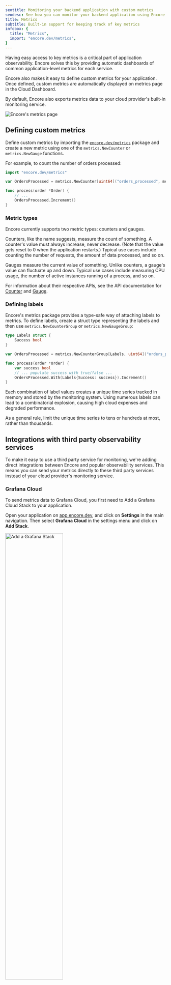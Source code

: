 ```yaml
---
seotitle: Monitoring your backend application with custom metrics
seodesc: See how you can monitor your backend application using Encore.
title: Metrics
subtitle: Built-in support for keeping track of key metrics
infobox: {
  title: "Metrics",
  import: "encore.dev/metrics",
}
---
```


Having easy access to key metrics is a critical part of application observability.
Encore solves this by providing automatic dashboards of common application-level
metrics for each service.

Encore also makes it easy to define custom metrics for your application. Once defined, custom metrics are automatically displayed on metrics page in the Cloud Dashboard.

By default, Encore also exports metrics data to your cloud provider's built-in monitoring service.

<img src="/assets/docs/metrics.png" title="Encore's metrics page"/>

## Defining custom metrics

Define custom metrics by importing the [`encore.dev/metrics`](https://pkg.go.dev/encore.dev/metrics) package and
create a new metric using one of the `metrics.NewCounter` or `metrics.NewGauge` functions.

For example, to count the number of orders processed:

```go
import "encore.dev/metrics"

var OrdersProcessed = metrics.NewCounter[uint64]("orders_processed", metrics.CounterConfig{})

func process(order *Order) {
    // ...
    OrdersProcessed.Increment()
}
```

### Metric types

Encore currently supports two metric types: counters and gauges.

Counters, like the name suggests, measure the count of something. A counter's value must always
increase, never decrease. (Note that the value gets reset to 0 when the application restarts.)
Typical use cases include counting the number of requests, the amount of data processed, and so on.

Gauges measure the current value of something. Unlike counters, a gauge's value can fluctuate up and down. Typical use
cases include measuring CPU usage, the number of active instances running of a process, and so on.

For information about their respective APIs, see the API documentation
for [Counter](https://pkg.go.dev/encore.dev/metrics#Counter) and [Gauge](https://pkg.go.dev/encore.dev/metrics#Gauge).

### Defining labels

Encore's metrics package provides a type-safe way of attaching labels to metrics.
To define labels, create a struct type representing the labels and then use `metrics.NewCounterGroup`
or `metrics.NewGaugeGroup`:

```go
type Labels struct {
    Success bool
}

var OrdersProcessed = metrics.NewCounterGroup[Labels, uint64]("orders_processed", metrics.CounterConfig{})

func process(order *Order) {
    var success bool
    // ... populate success with true/false ...
    OrdersProcessed.With(Labels{Success: success}).Increment()
}
```

<Callout type="important">

Each combination of label values creates a unique time series tracked in memory and stored by the monitoring system.
Using numerous labels can lead to a combinatorial explosion, causing high cloud expenses and degraded performance.

As a general rule, limit the unique time series to tens or hundreds at most, rather than thousands.

</Callout>

## Integrations with third party observability services

To make it easy to use a third party service for monitoring, we're adding direct integrations between Encore and popular observability services. This means you can send your metrics directly to these third party services instead of your cloud provider's monitoring service.

### Grafana Cloud

To send metrics data to Grafana Cloud, you first need to Add a Grafana Cloud Stack to your application.

Open your application on [app.encore.dev](https://app.encore.dev), and click on **Settings** in the main navigation.
Then select **Grafana Cloud** in the settings menu and click on **Add Stack**.

<img width="60%" src="/assets/docs/grafanastack.png" title="Add a Grafana Stack"/>

Next, open the environment **Overview** for the environment you wish to sent metrics from and click on **Settings**.
Then in the **Grafana Cloud** section, select your Grafana Cloud Stack from the drop-down and save.

<img width="60%" src="/assets/docs/configstack.png" title="Select Grafana Stack"/>

That's it! After your next deploy, Encore will start sending metrics data to your Grafana Cloud Stack.

### Datadog

Coming soon! Reach out on [Slack](https://encore.dev/slack) if you are interested in learning more.